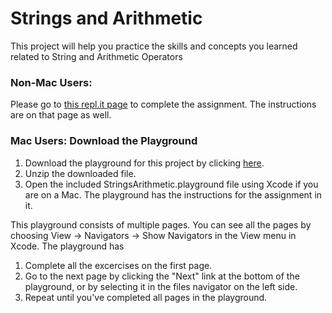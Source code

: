 # Strings and Arithmetic

This project will help you practice the skills and concepts you learned related to String and Arithmetic Operators

### Non-Mac Users:

Please go to [this repl.it page](https://repl.it/student/submissions/7576065) to complete the assignment. The instructions are on that page as well.

### Mac Users: Download the Playground

1. Download the playground for this project by clicking [here](https://github.com/LambdaSchool/StringsAndArithmetic/archive/master.zip). 
2. Unzip the downloaded file.
3. Open the included StringsArithmetic.playground file using Xcode if you are on a Mac. The playground has the instructions for the assignment in it.

This playground consists of multiple pages. You can see all the pages by choosing View -> Navigators -> Show Navigators in the View menu in Xcode. The playground has

1. Complete all the excercises on the first page.
2. Go to the next page by clicking the "Next" link at the bottom of the playground, or by selecting it in the files navigator on the left side.
3. Repeat until you've completed all pages in the playground.
